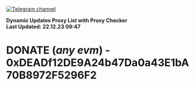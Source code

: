 [![Telegram channel](https://img.shields.io/endpoint?url=https://runkit.io/damiankrawczyk/telegram-badge/branches/master?url=https://t.me/n4z4v0d)](https://t.me/n4z4v0d) 

**Dynamic Updates Proxy List with Proxy Checker**  
**Last Updated: 22.12.23 09:47**

# DONATE (_any evm_) - 0xDEADf12DE9A24b47Da0a43E1bA70B8972F5296F2
